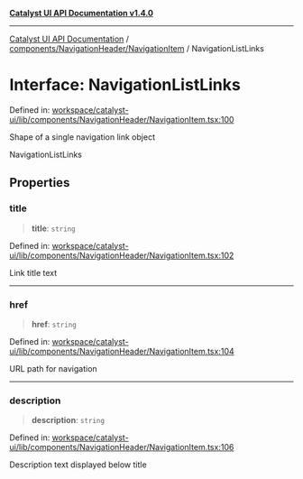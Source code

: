 [**Catalyst UI API Documentation v1.4.0**](../../../../README.md)

---

[Catalyst UI API Documentation](../../../../README.md) / [components/NavigationHeader/NavigationItem](../README.md) / NavigationListLinks

# Interface: NavigationListLinks

Defined in: [workspace/catalyst-ui/lib/components/NavigationHeader/NavigationItem.tsx:100](https://github.com/TheBranchDriftCatalyst/catalyst-ui/blob/main/lib/components/NavigationHeader/NavigationItem.tsx#L100)

Shape of a single navigation link object

NavigationListLinks

## Properties

### title

> **title**: `string`

Defined in: [workspace/catalyst-ui/lib/components/NavigationHeader/NavigationItem.tsx:102](https://github.com/TheBranchDriftCatalyst/catalyst-ui/blob/main/lib/components/NavigationHeader/NavigationItem.tsx#L102)

Link title text

---

### href

> **href**: `string`

Defined in: [workspace/catalyst-ui/lib/components/NavigationHeader/NavigationItem.tsx:104](https://github.com/TheBranchDriftCatalyst/catalyst-ui/blob/main/lib/components/NavigationHeader/NavigationItem.tsx#L104)

URL path for navigation

---

### description

> **description**: `string`

Defined in: [workspace/catalyst-ui/lib/components/NavigationHeader/NavigationItem.tsx:106](https://github.com/TheBranchDriftCatalyst/catalyst-ui/blob/main/lib/components/NavigationHeader/NavigationItem.tsx#L106)

Description text displayed below title
